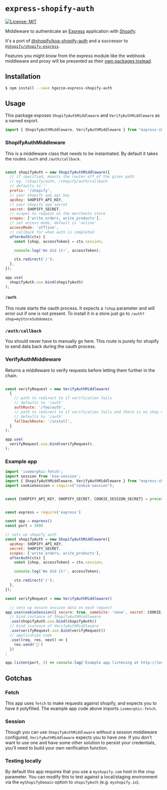 # `express-shopify-auth`

[![License: MIT](https://img.shields.io/badge/License-MIT-green.svg)](LICENSE.md)

Middleware to authenticate an [Express](https://expressjs.com/) application with [Shopify](https://www.shopify.ca/).

It's a port of [@shopify/koa-shopify-auth](https://github.com/Shopify/quilt/blob/master/packages/koa-shopify-auth/README.md) and a successor to [`@shopify/shopify-express`](https://www.npmjs.com/package/@shopify/shopify-express).

Features you might know from the express module like the webhook middleware and proxy will be presented as their [own packages instead](https://github.com/Shopify/quilt/blob/master/packages/koa-shopify-graphql-proxy/README.md).

## Installation

```bash
$ npm install --save hgezim-express-shopify-auth
```

## Usage

This package exposes `ShopifyAuthMiddleware` and `VerifyAuthMiddleware` as a named export.

```js
import { ShopifyAuthMiddleware, VerifyAuthMiddleware } from "express-shopify-auth";
```

### ShopifyAuthMiddleware

This is a middleware class that needs to be instantiated. By default it takes the routes `/auth` and `/auth/callback`.

```js

const shopifyAuth = new ShopifyAuthMiddleware({
  // if specified, mounts the routes off of the given path
  // eg. /shopify/auth, /shopify/auth/callback
  // defaults to ''
  prefix: '/shopify',
  // your shopify app api key
  apiKey: SHOPIFY_API_KEY,
  // your shopify app secret
  secret: SHOPIFY_SECRET,
  // scopes to request on the merchants store
  scopes: ['write_orders, write_products'],
  // set access mode, default is 'online'
  accessMode: 'offline',
  // callback for when auth is completed
  afterAuth(ctx) {
    const {shop, accessToken} = ctx.session;

    console.log('We did it!', accessToken);

    ctx.redirect('/');
  },
});

app.use(
  shopifyAuth.use.bind(shopifyAuth)
);
```

#### `/auth`

This route starts the oauth process. It expects a `?shop` parameter and will error out if one is not present. To install it in a store just go to `/auth?shop=myStoreSubdomain`.

### `/auth/callback`

You should never have to manually go here. This route is purely for shopify to send data back during the oauth process.

### VerifyAuthMiddleware

Returns a middleware to verify requests before letting them further in the chain.

```javascript

const verifyRequest = new VerifyAuthMiddleware(
  {
    // path to redirect to if verification fails
    // defaults to '/auth'
    authRoute: '/foo/auth',
    // path to redirect to if verification fails and there is no shop on the query
    // defaults to '/auth'
    fallbackRoute: '/install',
  }
);

app.use(
  verifyRequest.use.bind(verifyRequest),
);
```

### Example app

```javascript
import 'isomorphic-fetch';
import session from 'koa-session';
import { ShopifyAuthMiddleware, VerifyAuthMiddleware } from "express-shopify-auth";
import cookieSession = require("cookie-session");


const {SHOPIFY_API_KEY, SHOPIFY_SECRET, COOKIE_SESSION_SECRET} = process.env;


const express = require('express')

const app = express()
const port = 3000

// sets up shopify auth
const shopifyAuth = new ShopifyAuthMiddleware({
  apiKey: SHOPIFY_API_KEY,
  secret: SHOPIFY_SECRET,
  scopes: ['write_orders, write_products'],
  afterAuth(ctx) {
    const {shop, accessToken} = ctx.session;

    console.log('We did it!', accessToken);

    ctx.redirect('/');
  },
});

const verifyRequest = new VerifyAuthMiddleware()

  // sets up secure session data on each request
app.use(cookieSession({ secure: true, sameSite: 'none', secret: COOKIE_SESSION_SECRET }))
  // bind instance of ShopifyAuthMiddleware
  .use(shopifyAuth.use.bind(shopifyAuth))
  // bind instance of VerifyAuthMiddleware
  .use(verifyRequest.use.bind(verifyRequest))
  // application code
  .use((req, res, next) => {
    res.send('🎉')
  })
;

app.listen(port, () => console.log(`Example app listening at http://localhost:${port}`))

```

## Gotchas

### Fetch

This app uses `fetch` to make requests against shopify, and expects you to have it polyfilled. The example app code above imports `isomorphic-fetch`.

### Session

Though you can use `ShopifyAuthMiddleware` without a session middleware configured, `VerifyAuthMiddleware` expects you to have one. If you don't want to use one and have some other solution to persist your credentials, you'll need to build your own verification function.

### Testing locally

By default this app requires that you use a `myshopify.com` host in the `shop` parameter. You can modify this to test against a local/staging environment via the `myShopifyDomain` option to `shopifyAuth` (e.g. `myshopify.io`).
